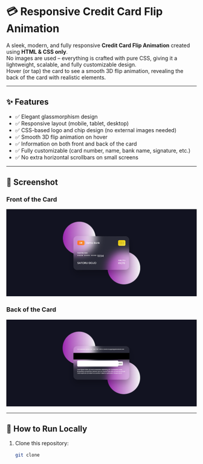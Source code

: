 # 💳 Responsive Credit Card Flip Animation

A sleek, modern, and fully responsive **Credit Card Flip Animation** created using **HTML & CSS only**.  
No images are used – everything is crafted with pure CSS, giving it a lightweight, scalable, and fully customizable design.  
Hover (or tap) the card to see a smooth 3D flip animation, revealing the back of the card with realistic elements.

---

## ✨ Features

- ✅ Elegant glassmorphism design  
- ✅ Responsive layout (mobile, tablet, desktop)  
- ✅ CSS-based logo and chip design (no external images needed)  
- ✅ Smooth 3D flip animation on hover  
- ✅ Information on both front and back of the card  
- ✅ Fully customizable (card number, name, bank name, signature, etc.)  
- ✅ No extra horizontal scrollbars on small screens

---

## 📸 Screenshot

### Front of the Card  
![Front of Card](./images/card-front.png)

### Back of the Card  
![Back of Card](./images/card-back.png)

---

## 🚀 How to Run Locally

1. Clone this repository:
   ```bash
   git clone 